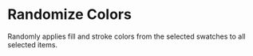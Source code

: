 # Randomize Colors 

Randomly applies fill and stroke colors from the selected swatches to all selected items.